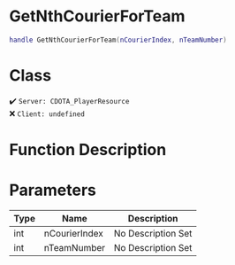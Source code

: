 # GetNthCourierForTeam
```lua
handle GetNthCourierForTeam(nCourierIndex, nTeamNumber)
```
# Class
✔️ `Server: CDOTA_PlayerResource`  
❌ `Client: undefined`  

# Function Description

# Parameters
Type|Name|Description
--|--|--
int|nCourierIndex|No Description Set
int|nTeamNumber|No Description Set
